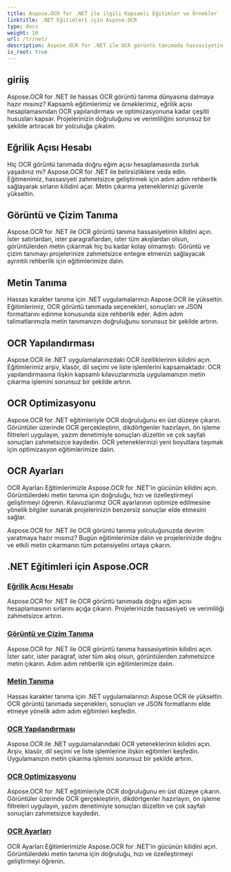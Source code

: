 ```yaml
---
title: Aspose.OCR for .NET ile ilgili Kapsamlı Eğitimler ve Örnekler
linktitle: .NET Eğitimleri için Aspose.OCR
type: docs
weight: 10
url: /tr/net/
description: Aspose.OCR for .NET ile OCR görüntü tanımada hassasiyetin kilidini açın. Eğim açısı hesaplaması, metin tanıma, OCR yapılandırması ve optimizasyonu hakkındaki eğitimleri keşfedin.
is_root: true
---
```


## giriiş

Aspose.OCR for .NET ile hassas OCR görüntü tanıma dünyasına dalmaya hazır mısınız? Kapsamlı eğitimlerimiz ve örneklerimiz, eğrilik açısı hesaplamasından OCR yapılandırması ve optimizasyonuna kadar çeşitli hususları kapsar. Projelerinizin doğruluğunu ve verimliliğini sorunsuz bir şekilde artıracak bir yolculuğa çıkalım.

## Eğrilik Açısı Hesabı

Hiç OCR görüntü tanımada doğru eğim açısı hesaplamasında zorluk yaşadınız mı? Aspose.OCR for .NET ile belirsizliklere veda edin. Eğitmenimiz, hassasiyeti zahmetsizce geliştirmek için adım adım rehberlik sağlayarak sırların kilidini açar. Metin çıkarma yeteneklerinizi güvenle yükseltin.

## Görüntü ve Çizim Tanıma

Aspose.OCR for .NET ile OCR görüntü tanıma hassasiyetinin kilidini açın. İster satırlardan, ister paragraflardan, ister tüm akışlardan olsun, görüntülerden metin çıkarmak hiç bu kadar kolay olmamıştı. Görüntü ve çizim tanımayı projelerinize zahmetsizce entegre etmenizi sağlayacak ayrıntılı rehberlik için eğitimlerimize dalın.

## Metin Tanıma

Hassas karakter tanıma için .NET uygulamalarınızı Aspose.OCR ile yükseltin. Eğitimlerimiz, OCR görüntü tanımada seçenekleri, sonuçları ve JSON formatlarını edinme konusunda size rehberlik eder. Adım adım talimatlarımızla metin tanımanızın doğruluğunu sorunsuz bir şekilde artırın.

## OCR Yapılandırması

Aspose.OCR ile .NET uygulamalarınızdaki OCR özelliklerinin kilidini açın. Eğitimlerimiz arşiv, klasör, dil seçimi ve liste işlemlerini kapsamaktadır. OCR yapılandırmasına ilişkin kapsamlı kılavuzlarımızla uygulamanızın metin çıkarma işlemini sorunsuz bir şekilde artırın.

## OCR Optimizasyonu

Aspose.OCR for .NET eğitimleriyle OCR doğruluğunu en üst düzeye çıkarın. Görüntüler üzerinde OCR gerçekleştirin, dikdörtgenler hazırlayın, ön işleme filtreleri uygulayın, yazım denetimiyle sonuçları düzeltin ve çok sayfalı sonuçları zahmetsizce kaydedin. OCR yeteneklerinizi yeni boyutlara taşımak için optimizasyon eğitimlerimize dalın.

## OCR Ayarları

OCR Ayarları Eğitimlerimizle Aspose.OCR for .NET'in gücünün kilidini açın. Görüntülerdeki metin tanıma için doğruluğu, hızı ve özelleştirmeyi geliştirmeyi öğrenin. Kılavuzlarımız OCR ayarlarının optimize edilmesine yönelik bilgiler sunarak projelerinizin benzersiz sonuçlar elde etmesini sağlar.

Aspose.OCR for .NET ile OCR görüntü tanıma yolculuğunuzda devrim yaratmaya hazır mısınız? Bugün eğitimlerimize dalın ve projelerinizde doğru ve etkili metin çıkarmanın tüm potansiyelini ortaya çıkarın.

## .NET Eğitimleri için Aspose.OCR
### [Eğrilik Açısı Hesabı](./skew-angle-calculation/)
Aspose.OCR for .NET ile OCR görüntü tanımada doğru eğim açısı hesaplamasının sırlarını açığa çıkarın. Projelerinizde hassasiyeti ve verimliliği zahmetsizce artırın.
### [Görüntü ve Çizim Tanıma](./image-and-drawing-recognition/)
Aspose.OCR for .NET ile OCR görüntü tanıma hassasiyetinin kilidini açın. İster satır, ister paragraf, ister tüm akış olsun, görüntülerden zahmetsizce metin çıkarın. Adım adım rehberlik için eğitimlerimize dalın.
### [Metin Tanıma](./text-recognition/)
Hassas karakter tanıma için .NET uygulamalarınızı Aspose.OCR ile yükseltin. OCR görüntü tanımada seçenekleri, sonuçları ve JSON formatlarını elde etmeye yönelik adım adım eğitimleri keşfedin.
### [OCR Yapılandırması](./ocr-configuration/)
Aspose.OCR ile .NET uygulamalarındaki OCR yeteneklerinin kilidini açın. Arşiv, klasör, dil seçimi ve liste işlemlerine ilişkin eğitimleri keşfedin. Uygulamanızın metin çıkarma işlemini sorunsuz bir şekilde artırın.
### [OCR Optimizasyonu](./ocr-optimization/)
Aspose.OCR for .NET eğitimleriyle OCR doğruluğunu en üst düzeye çıkarın. Görüntüler üzerinde OCR gerçekleştirin, dikdörtgenler hazırlayın, ön işleme filtreleri uygulayın, yazım denetimiyle sonuçları düzeltin ve çok sayfalı sonuçları zahmetsizce kaydedin.
### [OCR Ayarları](./ocr-settings/)
OCR Ayarları Eğitimlerimizle Aspose.OCR for .NET'in gücünün kilidini açın. Görüntülerdeki metin tanıma için doğruluğu, hızı ve özelleştirmeyi geliştirmeyi öğrenin.